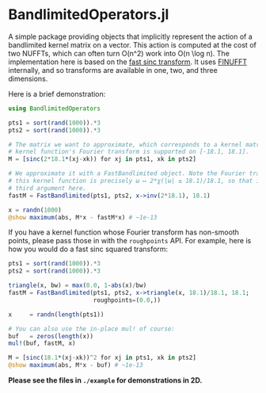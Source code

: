 
# BandlimitedOperators.jl

A simple package providing objects that implicitly represent the action of a
bandlimited kernel matrix on a vector. This action is computed at the cost of
two NUFFTs, which can often turn O(n^2) work into O(n \log n).  The
implementation here is based on the 
[fast sinc transform](https://msp.org/camcos/2006/1-1/camcos-v1-n1-p06-p.pdf). 
It uses [FINUFFT](https://github.com/ludvigak/FINUFFT.jl) internally, and so
transforms are available in one, two, and three dimensions.

Here is a brief demonstration:
```julia
using BandlimitedOperators

pts1 = sort(rand(1000)).*3
pts2 = sort(rand(1000)).*3

# The matrix we want to approximate, which corresponds to a kernel matrix whose
# kernel function's Fourier transform is supported on [-18.1, 18.1].
M = [sinc(2*18.1*(xj-xk)) for xj in pts1, xk in pts2]

# We approximate it with a FastBandlimited object. Note the Fourier transform of
# this kernel function is precisely ω ↦ 2*χ(|ω| ≤ 18.1)/18.1, so that is the
# third argument here.
fastM = FastBandlimited(pts1, pts2, x->inv(2*18.1), 18.1)

x = randn(1000)
@show maximum(abs, M*x - fastM*x) # ~1e-13
```

If you have a kernel function whose Fourier transform has non-smooth points,
please pass those in with the `roughpoints` API. For example, here is how you
would do a fast sinc squared transform:
```julia
pts1 = sort(rand(1000)).*3
pts2 = sort(rand(1000)).*3

triangle(x, bw) = max(0.0, 1-abs(x)/bw)
fastM = FastBandlimited(pts1, pts2, x->triangle(x, 18.1)/18.1, 18.1; 
                        roughpoints=(0.0,))

x     = randn(length(pts1))

# You can also use the in-place mul! of course:
buf   = zeros(length(x))
mul!(buf, fastM, x)

M = [sinc(18.1*(xj-xk))^2 for xj in pts1, xk in pts2]
@show maximum(abs, M*x - buf) # ~1e-13
```

**Please see the files in `./example` for demonstrations in 2D.**

